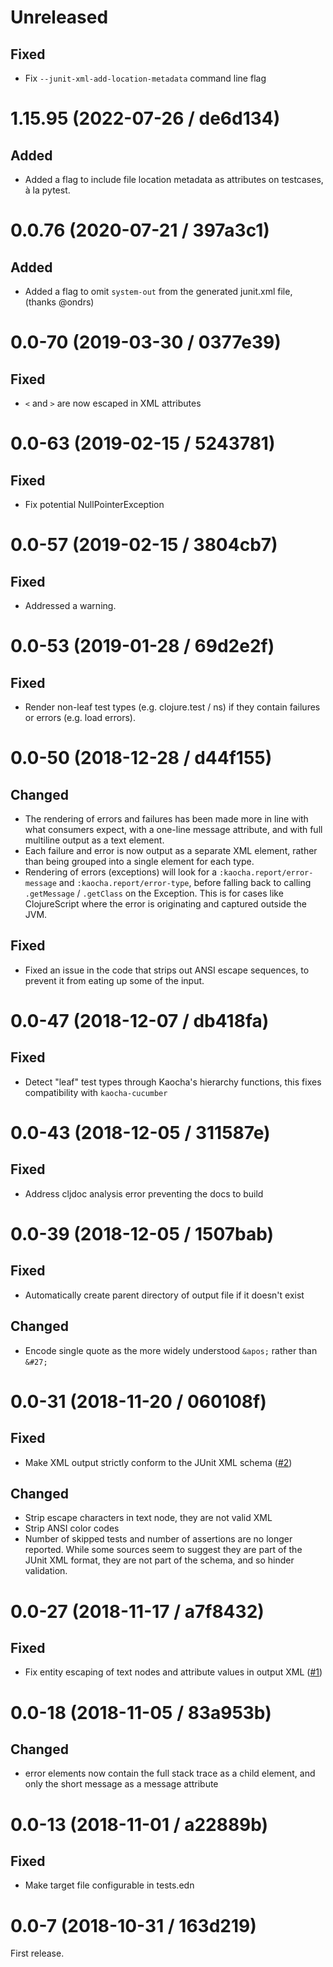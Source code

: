 # Unreleased

## Fixed

- Fix `--junit-xml-add-location-metadata` command line flag

# 1.15.95 (2022-07-26 / de6d134)

## Added

- Added a flag to include file location metadata as attributes on testcases, à la
  pytest.

# 0.0.76 (2020-07-21 / 397a3c1)

## Added

- Added a flag to omit `system-out` from the generated junit.xml file, (thanks @ondrs)

# 0.0-70 (2019-03-30 / 0377e39)

## Fixed

- `<` and `>` are now escaped in XML attributes

# 0.0-63 (2019-02-15 / 5243781)

## Fixed

- Fix potential NullPointerException

# 0.0-57 (2019-02-15 / 3804cb7)

## Fixed

- Addressed a warning.

# 0.0-53 (2019-01-28 / 69d2e2f)

## Fixed

- Render non-leaf test types (e.g. clojure.test / ns) if they contain failures
  or errors (e.g. load errors).

# 0.0-50 (2018-12-28 / d44f155)

## Changed

- The rendering of errors and failures has been made more in line with what
  consumers expect, with a one-line message attribute, and with full multiline
  output as a text element.
- Each failure and error is now output as a separate XML element, rather than
  being grouped into a single element for each type.
- Rendering of errors (exceptions) will look for a
  `:kaocha.report/error-message` and `:kaocha.report/error-type`, before falling
  back to calling `.getMessage` / `.getClass` on the Exception. This is for
  cases like ClojureScript where the error is originating and captured outside
  the JVM.

## Fixed

- Fixed an issue in the code that strips out ANSI escape sequences, to prevent
  it from eating up some of the input.

# 0.0-47 (2018-12-07 / db418fa)

## Fixed

- Detect "leaf" test types through Kaocha's hierarchy functions, this fixes
  compatibility with `kaocha-cucumber`

# 0.0-43 (2018-12-05 / 311587e)

## Fixed

- Address cljdoc analysis error preventing the docs to build

# 0.0-39 (2018-12-05 / 1507bab)

## Fixed

- Automatically create parent directory of output file if it doesn't exist

## Changed

- Encode single quote as the more widely understood `&apos;` rather than `&#27;`

# 0.0-31 (2018-11-20 / 060108f)

## Fixed

- Make XML output strictly conform to the JUnit XML schema ([#2](https://github.com/lambdaisland/kaocha-junit-xml/issues/2))

## Changed

- Strip escape characters in text node, they are not valid XML
- Strip ANSI color codes
- Number of skipped tests and number of assertions are no longer reported. While
  some sources seem to suggest they are part of the JUnit XML format, they are
  not part of the schema, and so hinder validation.

# 0.0-27 (2018-11-17 / a7f8432)

## Fixed

- Fix entity escaping of text nodes and attribute values in output XML ([#1](https://github.com/lambdaisland/kaocha-junit-xml/issues/1))

# 0.0-18 (2018-11-05 / 83a953b)

## Changed

- error elements now contain the full stack trace as a child element, and only
  the short message as a message attribute

# 0.0-13 (2018-11-01 / a22889b)

## Fixed

- Make target file configurable in tests.edn

# 0.0-7 (2018-10-31 / 163d219)

First release.